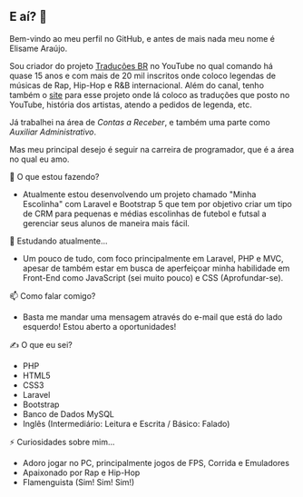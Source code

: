 ## E aí? 👋

Bem-vindo ao meu perfil no GitHub, e antes de mais nada meu nome é Elisame Araújo.

Sou criador do projeto [Traduções BR](https://www.youtube.com/@TraducoesBROficial) no YouTube no qual comando há quase 15 anos e com mais de 20 mil inscritos onde coloco legendas de músicas de Rap, Hip-Hop e R&B internacional. Além do canal, tenho também o [site](traducoesbr.com.br) para esse projeto onde lá coloco as traduções que posto no YouTube, história dos artistas, atendo a pedidos de legenda, etc.

Já trabalhei na área de *Contas a Receber*, e também uma parte como *Auxiliar Administrativo*. 

Mas meu principal desejo é seguir na carreira de programador, que é a área no qual eu amo.

🔭 O que estou fazendo?
- Atualmente estou desenvolvendo um projeto chamado "Minha Escolinha" com Laravel e Bootstrap 5 que tem por objetivo criar um tipo de CRM para pequenas e médias escolinhas de futebol e futsal a gerenciar seus alunos de maneira mais fácil.

🌱 Estudando atualmente...
- Um pouco de tudo, com foco principalmente em Laravel, PHP e MVC, apesar de também estar em busca de aperfeiçoar minha habilidade em Front-End como JavaScript (sei muito pouco) e CSS (Aprofundar-se).

📫 Como falar comigo?
- Basta me mandar uma mensagem através do e-mail que está do lado esquerdo! Estou aberto a oportunidades!

✍️ O que eu sei?
- PHP
- HTML5
- CSS3
- Laravel
- Bootstrap
- Banco de Dados MySQL
- Inglês (Intermediário: Leitura e Escrita / Básico: Falado)

⚡ Curiosidades sobre mim...
- Adoro jogar no PC, principalmente jogos de FPS, Corrida e Emuladores
- Apaixonado por Rap e Hip-Hop
- Flamenguista (Sim! Sim! Sim!)

